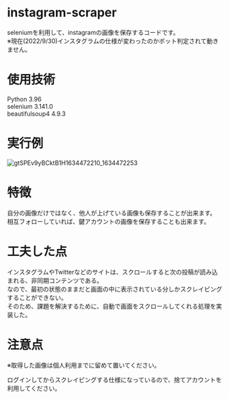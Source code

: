 # instagram-scraper

seleniumを利用して、instagramの画像を保存するコードです。  
※現在(2022/9/30)インスタグラムの仕様が変わったのかボット判定されて動きません。

# 使用技術
Python 3.96  
selenium 3.141.0  
beautifulsoup4 4.9.3

# 実行例
![gtSPEv9yBCktB1H1634472210_1634472253](https://user-images.githubusercontent.com/40497724/137626623-6cbaa484-603b-464a-b0a3-84aeb4d65634.png)




# 特徴
自分の画像だけではなく、他人が上げている画像も保存することが出来ます。  
相互フォローしていれば、鍵アカウントの画像を保存することも出来ます。  

# 工夫した点
インスタグラムやTwitterなどのサイトは、スクロールすると次の投稿が読み込まれる、非同期コンテンツである。  
なので、最初の状態のままだと画面の中に表示されている分しかスクレイピングすることができない。  
そのため、課題を解決するために、自動で画面をスクロールしてくれる処理を実装した。


# 注意点
※取得した画像は個人利用までに留めて置いてください。    

ログインしてからスクレイピングする仕様になっているので、捨てアカウントを利用してください。

